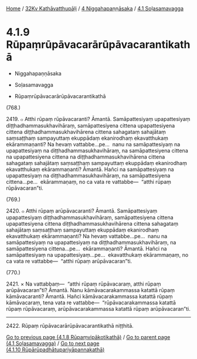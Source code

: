 
[Home](/) / [32Kv Kathāvatthupāḷi](../../../32Kv.md) / [4 Niggahapaṇṇāsaka](../../4.md) / [4.1 Soḷasamavagga](../4.1.md)

# 4.1.9 Rūpaṃrūpāvacarārūpāvacarantikathā

* Niggahapaṇṇāsaka

* Soḷasamavagga

* Rūpaṃrūpāvacarārūpāvacarantikathā

(768.)

2419\. ๐ Atthi rūpaṃ rūpāvacaranti? Āmantā. Samāpattesiyaṃ upapattesiyaṃ diṭṭhadhammasukhavihāraṃ, samāpattesiyena cittena upapattesiyena cittena diṭṭhadhammasukhavihārena cittena sahagataṃ sahajātaṃ saṃsaṭṭhaṃ sampayuttaṃ ekuppādaṃ ekanirodhaṃ ekavatthukaṃ ekārammaṇanti? Na hevaṃ vattabbe…pe…  nanu na samāpattesiyaṃ na upapattesiyaṃ na diṭṭhadhammasukhavihāraṃ, na samāpattesiyena cittena na upapattesiyena cittena na diṭṭhadhammasukhavihārena cittena sahagataṃ sahajātaṃ saṃsaṭṭhaṃ sampayuttaṃ ekuppādaṃ ekanirodhaṃ ekavatthukaṃ ekārammaṇanti? Āmantā. Hañci na samāpattesiyaṃ na upapattesiyaṃ na diṭṭhadhammasukhavihāraṃ, na samāpattesiyena cittena…pe…  ekārammaṇaṃ, no ca vata re vattabbe—  “atthi rūpaṃ rūpāvacaran”ti.

(769.)

2420\. ๐ Atthi rūpaṃ arūpāvacaranti? Āmantā. Samāpattesiyaṃ upapattesiyaṃ diṭṭhadhammasukhavihāraṃ, samāpattesiyena cittena upapattesiyena cittena diṭṭhadhammasukhavihārena cittena sahagataṃ sahajātaṃ saṃsaṭṭhaṃ sampayuttaṃ ekuppādaṃ ekanirodhaṃ ekavatthukaṃ ekārammaṇanti? Na hevaṃ vattabbe…pe…  nanu na samāpattesiyaṃ na upapattesiyaṃ na diṭṭhadhammasukhavihāraṃ, na samāpattesiyena cittena…pe…  ekārammaṇanti? Āmantā. Hañci na samāpattesiyaṃ na upapattesiyaṃ…pe…  ekavatthukaṃ ekārammaṇaṃ, no ca vata re vattabbe—  “atthi rūpaṃ arūpāvacaran”ti.

(770.)

2421\. × Na vattabbaṃ—  “atthi rūpaṃ rūpāvacaraṃ, atthi rūpaṃ arūpāvacaran”ti? Āmantā. Nanu kāmāvacarakammassa katattā rūpaṃ kāmāvacaranti? Āmantā. Hañci kāmāvacarakammassa katattā rūpaṃ kāmāvacaraṃ, tena vata re vattabbe—  “rūpāvacarakammassa katattā rūpaṃ rūpāvacaraṃ, arūpāvacarakammassa katattā rūpaṃ arūpāvacaran”ti.

---

2422\. Rūpaṃ rūpāvacarārūpāvacarantikathā niṭṭhitā.



[Go to previous page (4.1.8 Rūpaṃvipākotikathā)](4.1.8.md) / [Go to parent page (4.1 Soḷasamavagga)](../4.1.md) / [Go to next page (4.1.10 Rūpārūpadhātupariyāpannakathā)](4.1.10.md)


